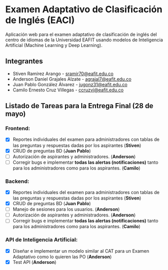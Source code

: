 # Examen Adaptativo de Clasificación de Inglés (EACI)

Aplicación web para el examen adaptativo de clasificación de inglés del centro de idiomas de la Universidad EAFIT usando modelos de Inteligencia Artificial (Machine Learning y Deep Learning).

## Integrantes

  - Stiven Ramírez Arango - sramir70@eafit.edu.co
  - Anderson Daniel Grajales Alzate - agrajal7@eafit.edu.co
  - Juan Pablo González Álvarez - jugonz31@eafit.edu.co
  - Camilo Ernesto Cruz Villegas - ccruzvi@eafit.edu.co

## Listado de Tareas para la Entrega Final (28 de mayo)

### Frontend:

- [x] Reportes individuales del examen para administradores con tablas de las preguntas y respuestas dadas por los aspirantes (**Stiven**)
- [x] CRUD de preguntas BD (**Juan Pablo**)
- [ ] Autorización de aspirantes y administradores. (**Anderson**)
- [ ] Corregir bugs e implementar **todas las alertas (notificaciones)** tanto para los administradores como para los aspirantes. (**Camilo**)

### Backend:

- [x] Reportes individuales del examen para administradores con tablas de las preguntas y respuestas dadas por los aspirantes (**Stiven**)
- [x] CRUD de preguntas BD (**Juan Pablo**)
- [ ] Manejo de sesiones para los usuarios. (**Anderson**)
- [ ] Autorización de aspirantes y administradores. (**Anderson**)
- [ ] Corregir bugs e implementar **todas las alertas (notificaciones)** tanto para los administradores como para los aspirantes. (**Camilo**)

### API de Inteligencia Artificial:

- [x] Diseñar e implementar un modelo similar al CAT para un Examen Adaptativo como lo quieren las PO (**Anderson**)
- [x] Test API (**Anderson**)
